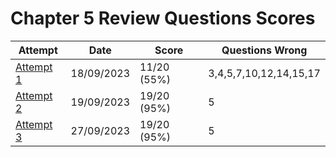 #  Chapter 5 Review Questions Scores

| Attempt| Date | Score | Questions Wrong |
| -------|----- |------| ----------------|
| [Attempt 1](/src/review_questions/chapter_5/attempt_1/)      | 18/09/2023| 11/20 (55%) | 3,4,5,7,10,12,14,15,17 |
| [Attempt 2](/src/review_questions/chapter_5/attempt_2/)      | 19/09/2023| 19/20 (95%) | 5 |
| [Attempt 3](/src/review_questions/chapter_5/attempt_3/)      | 27/09/2023| 19/20 (95%) | 5 |